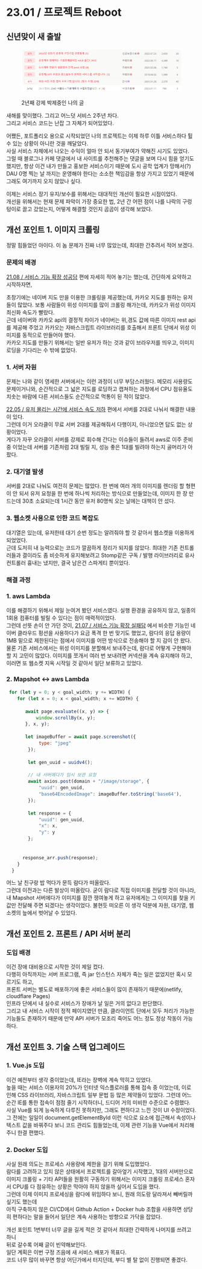 # 23.01 / 프로젝트 Reboot

## 신년맞이 새 출발

<figure><img src="../.gitbook/assets/image (1).png" alt=""><figcaption><p>2년째 강제 박제중인 나의 글</p></figcaption></figure>

&#x20;새해를 맞이했다. 그리고 어느덧 서비스 2주년 차다.\
그리고 서비스 코드는 난잡 그 자체가 되어있었다.

&#x20;어쨌든, 포트폴리오 용으로 시작되었던 나의 프로젝트는 이제 하루 이틀 서비스하다 튈 수 있는 상황이 아니란 것을 깨달았다.\
사실 서비스 자체에서 나오는 수익이 얼마 안 되서 동기부여가 약해진 시기도 있었다. \
그럴 때 블로그나 카페 댓글에서 내 사이트를 추천해주는 댓글을 보며 다시 힘을 얻기도 했지만, 항상 이건 내가 만들고 홍보한 서비스이기 때문에 도시 공학 업계가 망해서(?) DAU 0명 찍는 날 까지는 운영해야 한다는 소소한 책임감을 항상 가지고 있었기 때문에 그래도 여기까지 오지 않았나 싶다.

&#x20;이제는 서비스 장기 유지/보수를 위해서는 대대적인 개선이 필요한 시점이었다.\
개선을 위해서는 현재 문제 파악이 가장 중요한 법, 2년 간 어떤 점이 나를 나락의 구렁텅이로 끌고 갔었는지, 어떻게 해결할 것인지 곰곰이 생각해 보았다.

## 개선 포인트 1. 이미지 크롤링

&#x20;정말 힘들었던 아이다. 이 놈 문제가 진짜 너무 많았는데, 최대한 간추려서 적어 보겠다.

### 문제의 배경

&#x20;[21.08  / 서비스 기능 확장 성공담](21.08.md) 편에 자세히 적어 놓기는 했는데, 간단하게 요약하고 시작하자면,

&#x20;초창기에는 네이버 지도 만을 이용한 크롤링을 제공했는데, 카카오 지도를 원하는 유저들이 많았다. 보통 사람들이 위성 이미지를 많이 크롤링 해가는데, 카카오가 위성 이미지 최신화 속도가 빨랐다.\
근데 네이버와 카카오 api의 결정적 차이가 네이버는 위,경도 값에 따른 이미지 rest api를 제공해 주었고    카카오는 자바스크립트 라이브러리를 호출해서 프론트 단에서 위성 이미지를 동적으로 만들어야 했다.\
&#x20;카카오 지도를 만들기 위해서는 일반 유저가 하는 것과 같이 브라우저를 띄우고, 이미지 로딩을 기다리는 수 밖에 없었다.

### 1. 서버 자원

&#x20;문제는 나와 같이 영세한 서버에서는 이런 과정이 너무 부담스러웠다. 메모리 사용량도 문제이거니와, 순간적으로 그 넓은 지도를 로딩하고 캡쳐하는 과정에서 CPU 점유율도 치솟는 바람에 다른 서비스들도 순간적으로 먹통이 된 적이 많았다.&#x20;

&#x20;[22.05 / 유저 몰리는 시간에 서비스 속도 저하](22.05.md) 편에서 서버를 2대로 나눠서 해결한 내용이 있다.\
그런데 이거 오라클이 무료 서버 2대를 제공해줘서 다행이지, 아니었으면 답도 없는 상황이었다.\
게다가 자꾸 오라클이 서버를 강제로 회수해 간다는 이슈들이 들려서 aws로 이주 준비 중 이었는데 서버를 기존처럼 2대 빌릴 지, 성능 좋은 1대를 빌려야 하는지 골머리가 아팠다.

### 2. 대기열 발생

&#x20;서버를 2대로 나눠도 여전히 문제는 많았다. 한 번에 여러 개의 이미지를 렌더링 할 형편이 안 되서 유저 요청을 한 번에 하나씩 처리하는 방식으로 만들었는데, 이미지 한 장 만드는데 30초 소요되는데 1시간 동안 유저 80명씩 오는 날에는 대책이 안 섰다.

### 3. 웹소켓 사용으로 인한 코드 복잡도

&#x20;대기열은 있는데, 유저한테 대기 순번 정도는 알려줘야 할 것 같아서 웹소켓을 이용하게 되었었다.\
근데 도저히 내 능력으로는 코드가 깔끔하게 정리가 되지를 않았다. 최대한 기존 컨트롤러들과 결이라도 좀 비슷하게 유지해보려고 Stomp같은 구독 / 발행 라이브러리로 유사 컨트롤러 흉내는 냈지만, 결국 남은건 스파게티 뿐이었다.

### 해결 과정

### 1. aws Lambda

&#x20;이를 해결하기 위해서 제일 눈여겨 봤던 서비스였다. 실행 환경을 공유하지 않고, 일종의 1회용 컴퓨터를 빌릴 수 있다는 점이 매력적이었다. \
그런데 선뜻 손이 안 가던 것이, [21.07 / 서비스 기능 확장 실패담](21.07.md) 에서 비슷한 기능인 네이버 클라우드 펑션을 사용하다가 요금 폭격 한 번 맞기도 했었고, 람다의 응답 용량이 1MB 밑으로 제한된다는 점에서 이미지를 어떤 방식으로 전송해야 할 지 감이 안 왔다.\
&#x20;물론 기존 서비스에서는 위성 이미지를 분할해서 보내주는데, 람다로 어떻게 구현해야 할 지 고민이 많았다. 이미지를 쪼개서 여러 번 보내려면 커넥션을 계속 유지해야 하고, 이러면 또 웹소켓 지옥 시작일 것 같아서 일단 보류하고 있었다.

### 2. Mapshot <-> aws Lambda

```javascript
 for (let y = 0; y < goal_width; y += WIDTH) {
    for (let x = 0; x < goal_width; x += WIDTH) {

       await page.evaluate((x, y) => {
           window.scrollBy(x, y);
       }, x, y);

       let imageBuffer = await page.screenshot({
            type: "jpeg"
        });
    
        let gen_uuid = uuidv4();
        
        // 내 서버에다가 임시 보관 요청
        await axios.post(domain + "/image/storage", {
            "uuid": gen_uuid,
            "base64EncodedImage": imageBuffer.toString('base64'),
        });
          
        let response = {
            "uuid": gen_uuid,
            "x": x,
            "y": y
        };

      
      response_arr.push(response);
    }
  }
```

&#x20;어느 날 친구랑 밥 먹다가 문득 람다가 떠올랐다.\
그런데 이전과는 다른 발상이 떠올랐다. 굳이 람다로 직접 이미지를 전달할 것이 아니라, 내 Mapshot 서버에다가 이미지를 잠깐 쟁여놓게 하고 유저에게는 그 이미지를 찾을 키 값만 전달해 주면 되겠다는 생각이었다. 불현듯 떠오른 이 생각 덕분에 자원, 대기열, 웹소켓의 늪에서 벗어날 수 있었다.

## 개선 포인트 2. 프론트 / API 서버 분리

### 도입 배경

&#x20;이건 장애 대비용으로 시작한 것이 제일 컸다.\
다행히 아직까지는 서버 프로그램, 즉 jar 인스턴스 자체가 죽는 일은 없었지만 혹시 모르기도 하고, \
프론트 서버는 별도로 배포하기에 좋은 서비스들이 많이 존재하기 때문에(netlify, cloudflare Pages)\
인프라 단에서 내 실수로 서비스가 장애가 날 일은 거의 없다고 판단했다.\
&#x20;그리고 내 서비스 시작이 정적 페이지였던 만큼, 클라이언트 단에서 모두 처리가 가능한 기능들도 존재하기 때문에 만약 API 서버가 모조리 죽어도 어느 정도 정상 작동이 가능하다.

## 개선 포인트 3. 기술 스택 업그레이드

### 1. Vue.js 도입

&#x20;이건 예전부터 생각 중이었는데, IE라는 장벽에 계속 막히고 있었다.\
높을 때는 서비스 이용자의 20%가 인터넷 익스플로러를 통해 접속 중 이었는데, 이로 인해 CSS 라이브러리, 자바스크립트 일부 문법 등 많은 제약들이 있었다. 그런데 어느 순간 IE를 통한 접속이 점점 줄기 시작하더니, 드디어 거의 미비한 수준으로 수렴했다.\
&#x20;사실 Vue를 되게 능숙하게 다루진 못하지만, 그래도 편하다고 느낀 것이 UI 수정이었다.\
그 전에는 일일이 document.getElementById 이런 식으로 요소에 접근해서 속성이나 텍스트 값을 바꿔주다 보니 코드 관리도 힘들었는데, 이제 관련 기능을 Vue에서 처리해주니 한결 편했다.

### 2. Docker 도입

&#x20;사실 원래 의도는 프로세스 사용량에 제한을 걸기 위해 도입했었다.\
람다를 고려하고 있지 않은 상태에서 프로젝트를 갈아엎기 시작했고, 1대의 서버만으로 이미지 크롤링 + 기타 API들을 원활히 구동하기 위해서는 이미지 크롤링 프로세스 혼자서 CPU를 다 점유하는 상황은 막아야 하지 않을까 싶어서 도입을 했다.\
&#x20;그런데 이제 이미지 프로세싱을 람다에 위임하다 보니, 원래 의도랑 달라져서 빼버릴까 싶기도 했는데\
아직 구축하지 않은 CI/CD에서 Github Action + Docker hub 조합을 사용하면 상당히 편하다는 말을 들어서 일단은 계속 사용하는 방향으로 가닥을 잡았다.



&#x20;개선 포인트 1번부터 너무 글을 길게 적은 것 같아서 최대한 간략하게 나머지를 쓰려고 하니 \
뒤로 갈수록 어째 글이 빈약해보인다.\
&#x20;일단 계획은 이번 구정 즈음에 새 서비스 배포가 목표다.\
코드 너무 많이 바꾸면 항상 어딘가에서 터지던데, 부디 별 탈 없이 진행되면 좋겠다.
